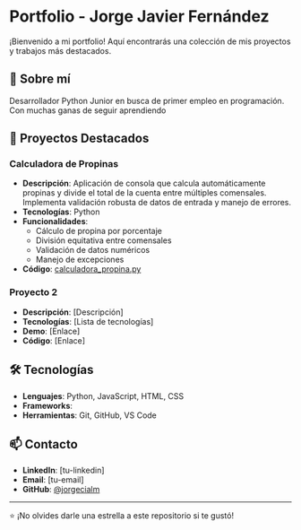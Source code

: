 # Portfolio - Jorge Javier Fernández

¡Bienvenido a mi portfolio! Aquí encontrarás una colección de mis proyectos y trabajos más destacados.

## 🚀 Sobre mí

Desarrollador Python Junior en busca de primer empleo en programación.
Con muchas ganas de seguir aprendiendo

## 💼 Proyectos Destacados

### Calculadora de Propinas
- **Descripción**: Aplicación de consola que calcula automáticamente propinas y divide el total de la cuenta entre múltiples comensales. Implementa validación robusta de datos de entrada y manejo de errores.
- **Tecnologías**: Python
- **Funcionalidades**: 
  - Cálculo de propina por porcentaje
  - División equitativa entre comensales
  - Validación de datos numéricos
  - Manejo de excepciones
- **Código**: [calculadora_propina.py](./calculadora_propina.py)

### Proyecto 2
- **Descripción**: [Descripción]
- **Tecnologías**: [Lista de tecnologías]
- **Demo**: [Enlace]
- **Código**: [Enlace]

## 🛠️ Tecnologías

- **Lenguajes**: Python, JavaScript, HTML, CSS
- **Frameworks**: 
- **Herramientas**: Git, GitHub, VS Code

## 📫 Contacto

- **LinkedIn**: [tu-linkedin]
- **Email**: [tu-email]
- **GitHub**: [@jorgecialm](https://github.com/jorgecialm)

---
⭐ ¡No olvides darle una estrella a este repositorio si te gustó!
